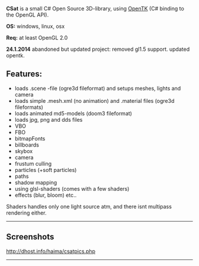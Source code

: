**CSat** is a small C# Open Source 3D-library, using [OpenTK](http://www.opentk.com) (C# binding to the OpenGL API).

**OS:** windows, linux, osx

**Req:** at least OpenGL 2.0

**24.1.2014** abandoned but updated project: removed gl1.5 support. updated opentk.

## Features: ##
  * loads .scene -file (ogre3d fileformat) and setups meshes, lights and camera
  * loads simple .mesh.xml (no animation) and .material files (ogre3d fileformats)
  * loads animated md5-models (doom3 fileformat)
  * loads jpg, png and dds files
  * VBO
  * FBO
  * bitmapFonts
  * billboards
  * skybox
  * camera
  * frustum culling
  * particles (+soft particles)
  * paths
  * shadow mapping
  * using glsl-shaders (comes with a few shaders)
  * effects (blur, bloom)
etc..

Shaders handles only one light source atm, and there isnt multipass rendering
either.


---


## Screenshots ##
http://dhost.info/haima/csatpics.php


---
